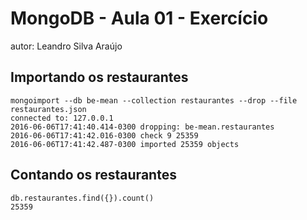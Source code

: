# MongoDB - Aula 01 - Exercício
autor: Leandro Silva Araújo

## Importando os restaurantes

```
mongoimport --db be-mean --collection restaurantes --drop --file restaurantes.json
connected to: 127.0.0.1
2016-06-06T17:41:40.414-0300 dropping: be-mean.restaurantes
2016-06-06T17:41:42.016-0300 check 9 25359
2016-06-06T17:41:42.487-0300 imported 25359 objects
```

## Contando os restaurantes

```
db.restaurantes.find({}).count()
25359
```
